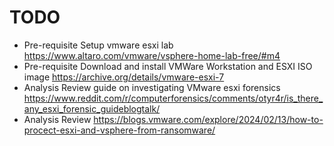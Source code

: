 # TODO

- Pre-requisite Setup vmware esxi lab https://www.altaro.com/vmware/vsphere-home-lab-free/#m4
- Pre-requisite Download and install VMWare Workstation and ESXI ISO image https://archive.org/details/vmware-esxi-7
- Analysis Review guide on investigating VMware esxi forensics https://www.reddit.com/r/computerforensics/comments/otyr4r/is_there_any_esxi_forensic_guideblogtalk/
- Analysis Review https://blogs.vmware.com/explore/2024/02/13/how-to-procect-esxi-and-vsphere-from-ransomware/
